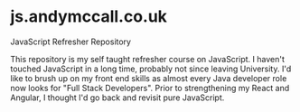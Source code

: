 # js.andymccall.co.uk
JavaScript Refresher Repository

This repository is my self taught refresher course on JavaScript.  I haven't touched JavaScript in a long time, probably not since leaving University.  I'd like to brush up on my front end skills as almost every Java developer role now looks for "Full Stack Developers".  Prior to strengthening my React and Angular, I thought I'd go back and revisit pure JavaScript.
